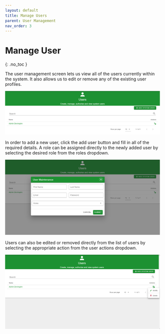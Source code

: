 ```yaml
---
layout: default
title: Manage Users
parent: User Management
nav_order: 3
---
```


# Manage User
{: .no_toc }

The user management screen lets us view all of the users currently within the system. It also allows us to edit or remove any of the existing user profiles.

<img src="\img\UserManagement\UserMaint.png" alt="">

In order to add a new user, click the add user button and fill in all of the required details. A role can be assigned directly to the newly added user by selecting the desired role from the roles dropdown.

<img src="\img\UserManagement\AddUser.png" alt="">

Users can also be edited or removed directly from the list of users by selecting the appropriate action from the user actions dropdown.

<img src="\img\UserManagement\UserActions.png" alt="">

